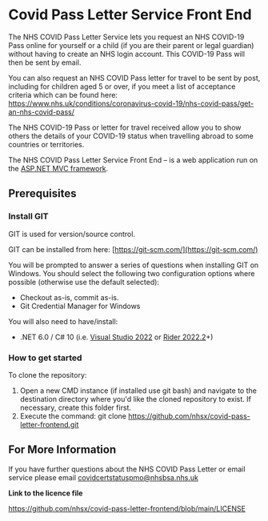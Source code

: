 # Covid Pass Letter Service Front End

The NHS COVID Pass Letter Service lets you request an NHS COVID-19 Pass online for yourself or a child (if you are their parent or legal guardian) without having to create an NHS login account. This COVID-19 Pass will then be sent by email.

You can also request an NHS COVID Pass letter for travel to be sent by post, including for children aged 5 or over, if you meet a list of acceptance criteria which can be found here: https://www.nhs.uk/conditions/coronavirus-covid-19/nhs-covid-pass/get-an-nhs-covid-pass/

The NHS COVID-19 Pass or letter for travel received allow you to show others the details of your COVID-19 status when travelling abroad to some countries or territories.

The NHS COVID Pass Letter Service Front End – is a web application run on the [ASP.NET MVC framework](https://dotnet.microsoft.com/en-us/apps/aspnet/mvc).

## Prerequisites

### **Install GIT**

GIT is used for version/source control. 

GIT can be installed from here: [https://git-scm.com/](https://git-scm.com/)

You will be prompted to answer a series of questions when installing GIT on Windows. You should select the following two configuration options where possible (otherwise use the default selected):

- Checkout as-is, commit as-is.
- Git Credential Manager for Windows

You will also need to have/install: 

- .NET 6.0 / C# 10 (i.e. [Visual Studio 2022](https://visualstudio.microsoft.com/vs/) or [Rider 2022.2](https://blog.jetbrains.com/dotnet/2022/08/02/rider-2022-2-released/)+)

### **How to get started**

To clone the repository:

1. Open a new CMD instance (if installed use git bash) and navigate to the destination directory where you'd like the cloned repository to exist. If necessary, create this folder first.
2. Execute the command: git clone https://github.com/nhsx/covid-pass-letter-frontend.git

## For More Information

If you have further questions about the NHS COVID Pass Letter or email service please email covidcertstatuspmo@nhsbsa.nhs.uk

**Link to the licence file**

https://github.com/nhsx/covid-pass-letter-frontend/blob/main/LICENSE

